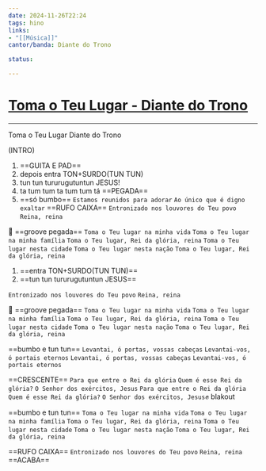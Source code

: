 ```yaml
---
date: 2024-11-26T22:24
tags: hino
links: 
- "[[Música]]"
cantor/banda: Diante do Trono

status: 

---
```

# [Toma o Teu Lugar - Diante do Trono](https://www.youtube.com/watch?v=mTl8DXICLNo)
---

Toma o Teu Lugar
Diante do Trono

(INTRO) 
1. ==GUITA E PAD== 
2. depois entra TON+SURDO(TUN TUN)
3. tun tun tururugutuntun JESUS!
4. ta tum tum ta tum tum tá ==PEGADA==
5. ==só bumbo==
`Estamos reunidos para adorar`
`Ao único que é digno exaltar` ==RUFO CAIXA==
`Entronizado nos louvores do Teu povo`
`Reina, reina`

🥁 ==groove pegada==
`Toma o Teu lugar na minha vida`
`Toma o Teu lugar na minha família`
`Toma o Teu lugar, Rei da glória, reina`
`Toma o Teu lugar nesta cidade`
`Toma o Teu lugar nesta nação`
`Toma o Teu lugar, Rei da glória, reina`
1. ==entra TON+SURDO(TUN TUN)==
2. ==tun tun tururugutuntun JESUS==

`Entronizado nos louvores do Teu povo`
`Reina, reina`

🥁 ==groove pegada==
`Toma o Teu lugar na minha vida`
`Toma o Teu lugar na minha família`
`Toma o Teu lugar, Rei da glória, reina`
`Toma o Teu lugar nesta cidade`
`Toma o Teu lugar nesta nação`
`Toma o Teu lugar, Rei da glória, reina`

==bumbo e tun tun==
`Levantai, ó portas, vossas cabeças`
`Levantai-vos, ó portais eternos`
`Levantai, ó portas, vossas cabeças`
`Levantai-vos, ó portais eternos`

==CRESCENTE==
`Para que entre o Rei da glória`
`Quem é esse Rei da glória?`
`O Senhor dos exércitos, Jesus`
`Para que entre o Rei da glória`
`Quem é esse Rei da glória?`
`O Senhor dos exércitos, Jesus`✊ blakout

==bumbo e tun tun==
`Toma o Teu lugar na minha vida`
`Toma o Teu lugar na minha família`
`Toma o Teu lugar, Rei da glória, reina`
`Toma o Teu lugar nesta cidade`
`Toma o Teu lugar nesta nação`
`Toma o Teu lugar, Rei da glória, reina`

==RUFO CAIXA==
`Entronizado nos louvores do Teu povo`
`Reina, reina` ==ACABA==